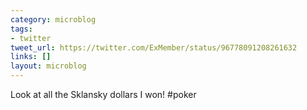 ```yaml
---
category: microblog
tags:
- twitter
tweet_url: https://twitter.com/ExMember/status/96778091208261632
links: []
layout: microblog
---
```

Look at all the Sklansky dollars I won! #poker
